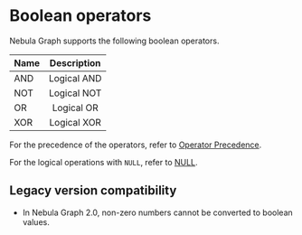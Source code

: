 # Boolean operators

Nebula Graph supports the following boolean operators.

| Name | Description |
| :------- | :-------------: |
| AND      |   Logical AND   |
| NOT      |   Logical NOT   |
| OR       |   Logical OR    |
| XOR      |   Logical XOR   |

For the precedence of the operators, refer to [Operator Precedence](9.precedence.md).

For the logical operations with `NULL`, refer to [NULL](../3.data-types/5.null.md).

## Legacy version compatibility

* In Nebula Graph 2.0, non-zero numbers cannot be converted to boolean values.
